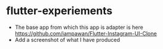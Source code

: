 # flutter-experiements

- The base app from which this app is adapter is here https://github.com/iampawan/Flutter-Instagram-UI-Clone
- Add a screenshot of what I have produced